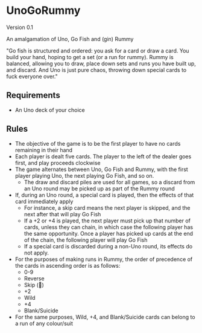 # UnoGoRummy

Version 0.1

An amalgamation of Uno, Go Fish and (gin) Rummy

"Go fish is structured and ordered: you ask for a card or draw a card. You build your hand, hoping to get a set (or a run for rummy). Rummy is balanced, allowing you to draw, place down sets and runs you have built up, and discard. And Uno is just pure chaos, throwing down special cards to fuck everyone over."

## Requirements
* An Uno deck of your choice

## Rules
* The objective of the game is to be the first player to have no cards remaining in their hand
* Each player is dealt five cards. The player to the left of the dealer goes first, and play proceeds clockwise
* The game alternates between Uno, Go Fish and Rummy, with the first player playing Uno, the next playing Go Fish, and so on.
    * The draw and discard piles are used for all games, so a discard from an Uno round may be picked up as part of the Rummy round
* If, during an Uno round, a special card is played, then the effects of that card immediately apply
    * For instance, a skip card means the next player is skipped, and the next after that will play Go Fish
    * If a +2 or +4 is played, the next player must pick up that number of cards, unless they can chain, in which case the following player has the same opportunity. Once a player has picked up cards at the end of the chain, the following player will play Go Fish
    * If a special card is discarded during a non-Uno round, its effects do not apply.
* For the purposes of making runs in Rummy, the order of precedence of the cards in ascending order is as follows:
    * 0-9
    * Reverse
    * Skip (🚫)
    * +2
    * Wild
    * +4
    * Blank/Suicide
* For the same purposes, Wild, +4, and Blank/Suicide cards can belong to a run of any colour/suit
